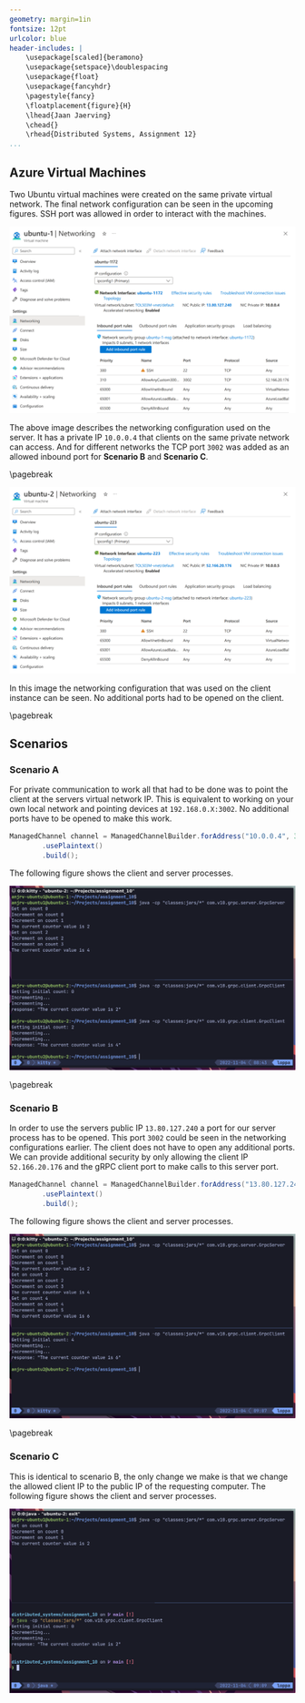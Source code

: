 ```yaml
---
geometry: margin=1in
fontsize: 12pt
urlcolor: blue
header-includes: |
    \usepackage[scaled]{beramono}
    \usepackage{setspace}\doublespacing
    \usepackage{float}
    \usepackage{fancyhdr}
    \pagestyle{fancy}
    \floatplacement{figure}{H}
    \lhead{Jaan Jaerving}
    \chead{}
    \rhead{Distributed Systems, Assignment 12}
...
```


## Azure Virtual Machines

Two Ubuntu virtual machines were created on the same private virtual network. The final network configuration can be seen in the upcoming figures. SSH port was allowed in order to interact with the machines.

![Networking VM1](ubuntu1.png)

The above image describes the networking configuration used on the server. It has a private IP `10.0.0.4` that clients on the same private network can access. And for different networks the TCP port `3002` was added as an allowed inbound port for **Scenario B** and **Scenario C**.

\pagebreak

![Networking VM2](ubuntu2.png)

In this image the networking configuration that was used on the client instance can be seen. No additional ports had to be opened on the client.

\pagebreak

## Scenarios

### Scenario A

For private communication to work all that had to be done was to point the client at the servers virtual network IP. This is equivalent to working on your own local network and pointing devices at `192.168.0.X:3002`. No additional ports have to be opened to make this work.

```java
ManagedChannel channel = ManagedChannelBuilder.forAddress("10.0.0.4", 3002)
        .usePlaintext()
        .build();
```

The following figure shows the client and server processes.

![Private Network](private-clouds.png)

\pagebreak

### Scenario B

In order to use the servers public IP `13.80.127.240` a port for our server process has to be opened. This port `3002` could be seen in the networking configurations earlier. The client does not have to open any additional ports. We can provide additional security by only allowing the client IP `52.166.20.176` and the gRPC client port to make calls to this server port.

```java
ManagedChannel channel = ManagedChannelBuilder.forAddress("13.80.127.240", 3002)
        .usePlaintext()
        .build();
```

The following figure shows the client and server processes.

![Public Network (Cloud)](public-clouds.png)

\pagebreak

### Scenario C 

This is identical to scenario B, the only change we make is that we change the allowed client IP to the public IP of the requesting computer. The following figure shows the client and server processes.

![Public Network](public-cloud-local.png)

